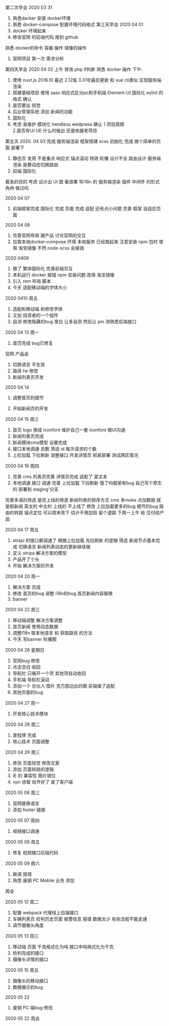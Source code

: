 第二次早会 2020 03 31
1. 熟悉dacker  安装 docker环境  
2. 熟悉 docker-compose  配置环境代码格式
第三天早会  2020 04 01
1. docker 环境起来
1. 修改官网 的前端代码 推到 github

熟悉 docker的命令 容器 操作 镜像的操作


1. 官网项目 第一次 需求分析  

第四天早会  2020 04 02
上午 修改 php if判断  熟悉 docker 操作
下午:
1. 使用 nuxt.js 2016.10 最近 2.12版  3.31号最后更新 和 vue cli类似 实现服务端渲染  
2. 搭建基础项目  使用 sass 响应式区分pc和手机端  Element-UI 国际化  eslint 的格式 确认
3. 是否要出 视觉 
4. 后台管理系统 添加 新闻的功能
5. 国际化
6. 考虑 易维护 模块化  hendless wedpress
确认  1.项目周期  
    2.是否有UI UE 什么时候出 还是依据老项目

第五天 2020. 04 03
完成 服务端渲染 框架搭建 scss 初始化 完成  做个简单的页面 部署下

1. 静态页 发用  不是重点  响应式 锚点滚动  特效  轮播 
设计不全  路由设计  服务端渲染  是要动态切换路由 
2. 前端 国际化

着急的目的  考虑 设计出 UI 图 看效果
写i18n 的 服务端渲染 插件  中间件 的形式  冉冉 做过吗


2020 04 07 
1. 前端框架完成  国际化 完成  页面 完成  适配 还有点小问题
完善 框架  自适应页面


2020 04 08 
1. 完善官网布局 跟产品 讨论官网的交互
2. 拉取本地docker-compose 环境  本地服务 已经跑起来  注意安装 npm 包时  使用 淘宝镜像  不然 node-scss 会报错

2020  0409  
1. 做了 繁体国际化  完善前端交互
2. 本机运行 docker 报错  npm 安装问题  改用 淘宝镜像
3. 引入 rem 布局 脚本
4. 今天 适配移动端的字体大小

2020 0410 周五
1. 适配和移动端 和修改字体
2. 又加 投资者的一个组件 
3. 自测 修改隐藏的bug   里白  让多自测  然后让  pm 测熟悉后端接口


2020 04 13 周一
1. 首页完成 bug已修复  

官网 产品会 
1. 切换语言 不生效
2. 路径 tw 修改
3. 新闻列表页开发 

2020 04 14
1. 调整首页的细节

1. 开始新闻页的开发


2020 04 15 周三
1. 首页 logo 换成 iconfont 维护自己一套 iconfont 根UI沟通  
1. 新闻列表页完成 
2. 新闻模块cms模型 设置完成
3. 接口本地调通  总数  筛选 id  每次请求的个数
3. 上拉加载 下拉刷新  调整接口 开发详情页 抓紧部署  测试跨区情况


2020 04 16 周四
1. 完善 cms    列表页完善  详情页完成  适配了 富文本  
2. 本地调通 接口 调通  完善 上拉加载  下拉刷新 饿了吗框架有bug  自己写个原生的  部署到 staging'分支

完善多语的筛选  是否上线的筛选 新闻列表的排序方式 cms 多moke 点加数据  就是假新闻  英文的 中文的  上线的 不上线了
修改 上拉加载更多的bug 细节的bug 路由的转跳 锚点定位  可以周末改下  估计不用加班 留个退路
下周一上午 给 交付给产品

2020 04 17 周五
1. strapi 的接口都调通了 根据上拉加载 先拉刷新 的逻辑 筛选  新闻节点基本完成  切换语言 新闻列表动态的更新继续做
2. 定义 stripa 解决方案的模型
3. 产品开了个头
4. 开始 解决方案的开发

2020 04 20 周一
1. 解决方案 完成
2. 修改 首页的bug 调整 i18n的bug  首页新闻内容替换
3. banner 

2020 04 22 周三
1. 移动端调整  解决方案调整
2. 首页新闻 使用动态数据
3. 调整I18n 取本地语言 和 获取路径 的方法
4. 今天 写banner 轮播图 




2020 04 26 星期日
1. 官网bug 修改
1. 点击空白 收回  
2. 导航栏 只展开一个项  其他项自动收回
3. 手机端 导航栏滚动
4. 添加一个 合伙人 图片 克万那边出的图 前端做了适配
5. 其他页面的bug

2020 04 27 周一
1. 开发核心技术模块

2020 04 28 周二
1. 里程牌 完成
2. 核心技术 页面调整 

2020 04 29 周三
1. 修改 页面视觉 修改文案
2. 添加 页面转跳的逻辑
3. IE 的 兼容性 图片错位
4. vpn 徐智 给开好了  装了客户端  


2020 05 06 周三
1. 官网替换语言
2. 添加 footer 链接

2020 05 07 周四
1. 视频接口调通 

2020 05 08 周五
1. 修复 视频接口后端代码

2020 05 09 周六
1. 联调 报错  
2. 熟悉 废钢 PC Mobile 业务 添加

周会



2020 05 12 周二
1. 配置 webpack  代理线上后端接口
2. 车辆列表页 检判历史页面 报警信息 报错 数据太少 有些流程不能走通
3. 调节摄像头角度 

2020 05 13 周三
1. 移动端 页面 千克格式化为吨  接口中吨格式化为千克
2. 检判完成的接口
3. 摄像头详情的接口

2020 05 15 周五
1. 摄像头的移动接口
2. 数据展示的bug



2020 05 22 
1. 废钢 PC 端bug 修改



2020 05 22 周会

